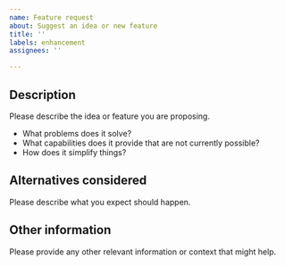 ```yaml
---
name: Feature request
about: Suggest an idea or new feature
title: ''
labels: enhancement
assignees: ''

---
```


## Description

Please describe the idea or feature you are proposing.

*   What problems does it solve?
*   What capabilities does it provide that are not currently possible?
*   How does it simplify things?


## Alternatives considered

Please describe what you expect should happen.


## Other information

Please provide any other relevant information or context that might help.
